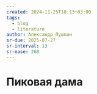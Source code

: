 ```yaml
---
created: 2024-11-25T18:13+03:00
tags:
  - blog
  - literature
author: Александр Пушкин
sr-due: 2025-07-27
sr-interval: 13
sr-ease: 268
---
```


# Пиковая дама
